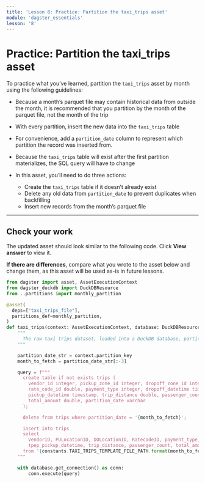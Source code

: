 ```yaml
---
title: 'Lesson 8: Practice: Partition the taxi_trips asset'
module: 'dagster_essentials'
lesson: '8'
---
```


# Practice: Partition the taxi_trips asset

To practice what you’ve learned, partition the `taxi_trips` asset by month using the following guidelines:

- Because a month’s parquet file may contain historical data from outside the month, it is recommended that you partition by the month of the parquet file, not the month of the trip

- With every partition, insert the new data into the `taxi_trips` table

- For convenience, add a `partition_date` column to represent which partition the record was inserted from. 



- Because the `taxi_trips` table will exist after the first partition materializes, the SQL query will have to change

- In this asset, you’ll need to do three actions:
  - Create the `taxi_trips` table if it doesn’t already exist
  - Delete any old data from `partition_date` to prevent duplicates when backfilling
  - Insert new records from the month’s parquet file

---

## Check your work

The updated asset should look similar to the following code. Click **View answer** to view it.

**If there are differences**, compare what you wrote to the asset below and change them, as this asset will be used as-is in future lessons.

```python {% obfuscated="true" %}
from dagster import asset, AssetExecutionContext
from dagster_duckdb import DuckDBResource
from ..partitions import monthly_partition

@asset(
  deps=["taxi_trips_file"],
  partitions_def=monthly_partition,
)
def taxi_trips(context: AssetExecutionContext, database: DuckDBResource) -> None:
    """
      The raw taxi trips dataset, loaded into a DuckDB database, partitioned by month.
    """

    partition_date_str = context.partition_key
    month_to_fetch = partition_date_str[:-3]

    query = f"""
      create table if not exists trips (
        vendor_id integer, pickup_zone_id integer, dropoff_zone_id integer,
        rate_code_id double, payment_type integer, dropoff_datetime timestamp,
        pickup_datetime timestamp, trip_distance double, passenger_count double,
        total_amount double, partition_date varchar
      );

      delete from trips where partition_date = '{month_to_fetch}';

      insert into trips
      select
        VendorID, PULocationID, DOLocationID, RatecodeID, payment_type, tpep_dropoff_datetime,
        tpep_pickup_datetime, trip_distance, passenger_count, total_amount, '{month_to_fetch}' as partition_date
      from '{constants.TAXI_TRIPS_TEMPLATE_FILE_PATH.format(month_to_fetch)}';
    """

    with database.get_connection() as conn:
        conn.execute(query)
```
